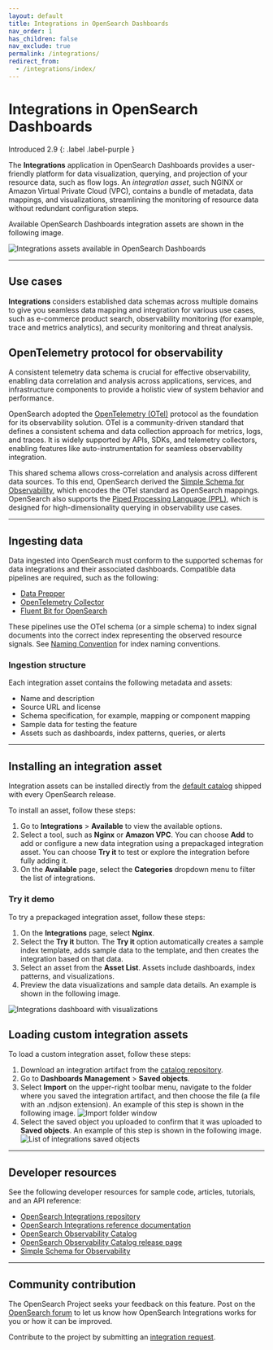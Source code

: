 ```yaml
---
layout: default
title: Integrations in OpenSearch Dashboards
nav_order: 1
has_children: false
nav_exclude: true
permalink: /integrations/
redirect_from:
  - /integrations/index/
---
```


# Integrations in OpenSearch Dashboards
Introduced 2.9
{: .label .label-purple }

The **Integrations** application in OpenSearch Dashboards provides a user-friendly platform for data visualization, querying, and projection of your resource data, such as flow logs. An _integration asset_, such NGINX or Amazon Virtual Private Cloud (VPC), contains a bundle of metadata, data mappings, and visualizations, streamlining the monitoring of resource data without redundant configuration steps. 

Available OpenSearch Dashboards integration assets are shown in the following image.

![Integrations assets available in OpenSearch Dashboards]({{site.url}}{{site.baseurl}}/images/dashboards/integrations-assets.png)

---

## Use cases

**Integrations** considers established data schemas across multiple domains to give you seamless data mapping and integration for various use cases, such as e-commerce product search, observability monitoring (for example, trace and metrics analytics), and security monitoring and threat analysis. 

## OpenTelemetry protocol for observability

A consistent telemetry data schema is crucial for effective observability, enabling data correlation and analysis across applications, services, and infrastructure components to provide a holistic view of system behavior and performance.

OpenSearch adopted the [OpenTelemetry (OTel)](https://opentelemetry.io/) protocol as the foundation for its observability solution. OTel is a community-driven standard that defines a consistent schema and data collection approach for metrics, logs, and traces. It is widely supported by APIs, SDKs, and telemetry collectors, enabling features like auto-instrumentation for seamless observability integration. 

This shared schema allows cross-correlation and analysis across different data sources. To this end, OpenSearch derived the [Simple Schema for Observability](https://github.com/opensearch-project/opensearch-catalog/tree/main/docs/schema/observability), which encodes the OTel standard as OpenSearch mappings. OpenSearch also supports the [Piped Processing Language (PPL)](https://opensearch.org/docs/latest/search-plugins/sql/ppl/index/), which is designed for high-dimensionality querying in observability use cases.

---

## Ingesting data

Data ingested into OpenSearch must conform to the supported schemas for data integrations and their associated dashboards. Compatible data pipelines are required, such as the following:

- [Data Prepper](https://github.com/opensearch-project/data-prepper)
- [OpenTelemetry Collector](https://github.com/open-telemetry/opentelemetry-collector)
- [Fluent Bit for OpenSearch](https://docs.fluentbit.io/manual/pipeline/outputs/opensearch)

These pipelines use the OTel schema (or a simple schema) to index signal documents into the correct index representing the observed resource signals. See [Naming Convention](https://github.com/opensearch-project/opensearch-catalog/blob/main/docs/schema/observability/Naming-convention.md) for index naming conventions. 

### Ingestion structure

Each integration asset contains the following metadata and assets:

* Name and description
* Source URL and license
* Schema specification, for example, mapping or component mapping
* Sample data for testing the feature
* Assets such as dashboards, index patterns, queries, or alerts

---

## Installing an integration asset 

Integration assets can be installed directly from the [default catalog](https://github.com/opensearch-project/opensearch-catalog/blob/main/docs/integrations/Release.md) shipped with every OpenSearch release.

To install an asset, follow these steps:

1. Go to **Integrations** > **Available** to view the available options. 
2. Select a tool, such as **Nginx** or **Amazon VPC**. You can choose **Add** to add or configure a new data integration using a prepackaged integration asset. You can choose **Try it** to test or explore the integration before fully adding it.
3. On the **Available** page, select the **Categories** dropdown menu to filter the list of integrations.

### Try it demo

To try a prepackaged integration asset, follow these steps:

1. On the **Integrations** page, select **Nginx**.
2. Select the **Try it** button. The **Try it** option automatically creates a sample index template, adds sample data to the template, and then creates the integration based on that data.
3. Select an asset from the **Asset List**. Assets include dashboards, index patterns, and visualizations.
4. Preview the data visualizations and sample data details. An example is shown in the following image.

  ![Integrations dashboard with visualizations]({{site.url}}{{site.baseurl}}/images/integrations/nginx-integration-dashboard.png)

## Loading custom integration assets

To load a custom integration asset, follow these steps: 

1. Download an integration artifact from the [catalog repository](https://github.com/opensearch-project/opensearch-catalog/blob/main/docs/integrations/Release.md).
2. Go to **Dashboards Management** > **Saved objects**.
3. Select **Import** on the upper-right toolbar menu, navigate to the folder where you saved the integration artifact, and then choose the file (a file with an .ndjson extension). An example of this step is shown in the following image.
  ![Import folder window]({{site.url}}{{site.baseurl}}/images/integrations/integration-import-file.png)
4. Select the saved object you uploaded to confirm that it was uploaded to **Saved objects**. An example of this step is shown in the following image.
  ![List of integrations saved objects]({{site.url}}{{site.baseurl}}/images/integrations/select-uploaded-integration.png)

---

## Developer resources

See the following developer resources for sample code, articles, tutorials, and an API reference:

- [OpenSearch Integrations repository](https://github.com/opensearch-project/opensearch-catalog)
- [OpenSearch Integrations reference documentation](https://github.com/opensearch-project/opensearch-catalog/tree/main/docs/integrations)
- [OpenSearch Observability Catalog](https://htmlpreview.github.io/?https://github.com/opensearch-project/opensearch-catalog/blob/main/integrations/observability/catalog.html)
- [OpenSearch Observability Catalog release page](https://github.com/opensearch-project/opensearch-catalog/blob/main/docs/integrations/Release.md)
- [Simple Schema for Observability](https://github.com/opensearch-project/opensearch-catalog/tree/main/docs/schema/observability)

---

## Community contribution

The OpenSearch Project seeks your feedback on this feature. Post on the [OpenSearch forum](https://forum.opensearch.org/) to let us know how OpenSearch Integrations works for you or how it can be improved.
 
Contribute to the project by submitting an [integration request](https://github.com/opensearch-project/dashboards-observability/issues/new?assignees=&labels=integration%2C+untriaged&projects=&template=integration_request.md&title=%5BIntegration%5D).
